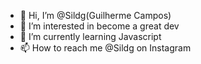 - 👋 Hi, I’m @Sildg(Guilherme Campos)
- 👀 I’m interested in become a great dev
- 🌱 I’m currently learning Javascript
- 📫 How to reach me @Sildg on Instagram
<!---
Sildg/Sildg is a ✨ special ✨ repository because its `README.md` (this file) appears on your GitHub profile.
You can click the Preview link to take a look at your changes.
--->
